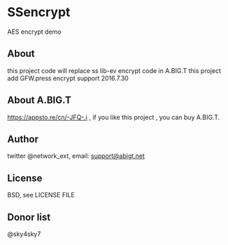# SSencrypt
AES encrypt demo
## About
this project code will replace ss lib-ev encrypt code in A.BIG.T
this project add  GFW.press encrypt support 2016.7.30
## About A.BIG.T
https://appsto.re/cn/-JFQ-.i , if you like this project , you can buy A.BIG.T.
## Author
twitter @network_ext, email: support@abigt.net
## License
BSD, see LICENSE FILE
## Donor list
@sky4sky7
